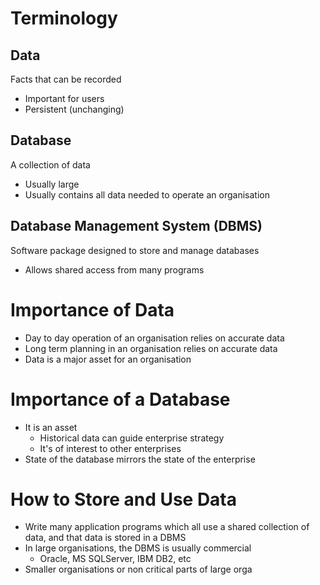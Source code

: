 # Terminology
## Data
Facts that can be recorded
- Important for users
- Persistent (unchanging)
## Database
A collection of data
- Usually large
- Usually contains all data needed to operate an organisation
## Database Management System (DBMS)
Software package designed to store and manage databases
- Allows shared access from many programs
# Importance of Data
- Day to day operation of an organisation relies on accurate data
- Long term planning in an organisation relies on accurate data
- Data is a major asset for an organisation
# Importance of a Database
- It is an asset
	- Historical data can guide enterprise strategy
	- It's of interest to other enterprises
- State of the database mirrors the state of the enterprise
# How to Store and Use Data
- Write many application programs which all use a shared collection of data, and that data is stored in a DBMS
- In large organisations, the DBMS is usually commercial
	- Oracle, MS SQLServer, IBM DB2, etc
- Smaller organisations or non critical parts of large orga
